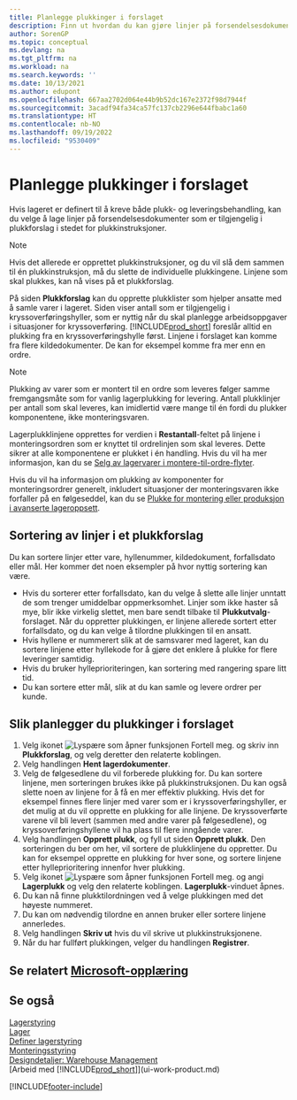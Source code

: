 ```yaml
---
title: Planlegge plukkinger i forslaget
description: Finn ut hvordan du kan gjøre linjer på forsendelsesdokumenter tilgjengelige på plukkforslag for lagermedarbeidere.
author: SorenGP
ms.topic: conceptual
ms.devlang: na
ms.tgt_pltfrm: na
ms.workload: na
ms.search.keywords: ''
ms.date: 10/13/2021
ms.author: edupont
ms.openlocfilehash: 667aa2702d064e44b9b52dc167e2372f98d7944f
ms.sourcegitcommit: 3acadf94fa34ca57fc137cb2296e644fbabc1a60
ms.translationtype: HT
ms.contentlocale: nb-NO
ms.lasthandoff: 09/19/2022
ms.locfileid: "9530409"
---
```

# <a name="plan-picks-in-worksheets"></a>Planlegge plukkinger i forslaget

Hvis lageret er definert til å kreve både plukk- og leveringsbehandling, kan du velge å lage linjer på forsendelsesdokumenter som er tilgjengelig i plukkforslag i stedet for plukkinstruksjoner.  

> [!NOTE]  
> Hvis det allerede er opprettet plukkinstruksjoner, og du vil slå dem sammen til én plukkinstruksjon, må du slette de individuelle plukkingene. Linjene som skal plukkes, kan nå vises på et plukkforslag.  

På siden **Plukkforslag** kan du opprette plukklister som hjelper ansatte med å samle varer i lageret. Siden viser antall som er tilgjengelig i kryssoverføringshyller, som er nyttig når du skal planlegge arbeidsoppgaver i situasjoner for kryssoverføring. [!INCLUDE[prod_short](includes/prod_short.md)] foreslår alltid en plukking fra en kryssoverføringshylle først. Linjene i forslaget kan komme fra flere kildedokumenter. De kan for eksempel komme fra mer enn en ordre. 

> [!NOTE]  
> Plukking av varer som er montert til en ordre som leveres følger samme fremgangsmåte som for vanlig lagerplukking for levering. Antall plukklinjer per antall som skal leveres, kan imidlertid være mange til én fordi du plukker komponentene, ikke monteringsvaren.  
>
> Lagerplukklinjene opprettes for verdien i **Restantall**-feltet på linjene i monteringsordren som er knyttet til ordrelinjen som skal leveres. Dette sikrer at alle komponentene er plukket i én handling. Hvis du vil ha mer informasjon, kan du se [Selg av lagervarer i montere-til-ordre-flyter](assembly-how-to-sell-inventory-items-in-assemble-to-order-flows.md).  
>
> Hvis du vil ha informasjon om plukking av komponenter for monteringsordrer generelt, inkludert situasjoner der monteringsvaren ikke forfaller på en følgeseddel, kan du se [Plukke for montering eller produksjon i avanserte lageroppsett](warehouse-how-to-pick-for-internal-operations-in-advanced-warehousing.md).  

## <a name="sorting-lines-on-a-pick-worksheet"></a>Sortering av linjer i et plukkforslag

Du kan sortere linjer etter vare, hyllenummer, kildedokument, forfallsdato eller mål. Her kommer det noen eksempler på hvor nyttig sortering kan være.

* Hvis du sorterer etter forfallsdato, kan du velge å slette alle linjer unntatt de som trenger umiddelbar oppmerksomhet. Linjer som ikke haster så mye, blir ikke virkelig slettet, men bare sendt tilbake til **Plukkutvalg**-forslaget. Når du oppretter plukkingen, er linjene allerede sortert etter forfallsdato, og du kan velge å tilordne plukkingen til en ansatt.
* Hvis hyllene er nummerert slik at de samsvarer med lageret, kan du sortere linjene etter hyllekode for å gjøre det enklere å plukke for flere leveringer samtidig. 
* Hvis du bruker hylleprioriteringen, kan sortering med rangering spare litt tid. 
* Du kan sortere etter mål, slik at du kan samle og levere ordrer per kunde.

## <a name="to-plan-picks-in-the-worksheet"></a>Slik planlegger du plukkinger i forslaget

1. Velg ikonet ![Lyspære som åpner funksjonen Fortell meg.](media/ui-search/search_small.png "Fortell hva du vil gjøre") og skriv inn **Plukkforslag**, og velg deretter den relaterte koblingen.  
2. Velg handlingen **Hent lagerdokumenter**.  
3. Velg de følgesedlene du vil forberede plukking for. Du kan sortere linjene, men sorteringen brukes ikke på plukkinstruksjonen. Du kan også slette noen av linjene for å få en mer effektiv plukking. Hvis det for eksempel finnes flere linjer med varer som er i kryssoverføringshyller, er det mulig at du vil opprette en plukking for alle linjene. De kryssoverførte varene vil bli levert (sammen med andre varer på følgesedlene), og kryssoverføringshyllene vil ha plass til flere inngående varer.  
4. Velg handlingen **Opprett plukk**, og fyll ut siden **Opprett plukk**. Den sorteringen du ber om her, vil sortere de plukklinjene du oppretter. Du kan for eksempel opprette en plukking for hver sone, og sortere linjene etter hylleprioritering innenfor hver plukking.  
5. Velg ikonet ![Lyspære som åpner funksjonen Fortell meg.](media/ui-search/search_small.png "Fortell hva du vil gjøre") og angi **Lagerplukk** og velg den relaterte koblingen. **Lagerplukk**-vinduet åpnes.  
6. Du kan nå finne plukktilordningen ved å velge plukkingen med det høyeste nummeret.  
7. Du kan om nødvendig tilordne en annen bruker eller sortere linjene annerledes.  
8. Velg handlingen **Skriv ut** hvis du vil skrive ut plukkinstruksjonene.  
9. Når du har fullført plukkingen, velger du handlingen **Registrer**.  

## <a name="see-related-microsoft-training"></a>Se relatert [Microsoft-opplæring](/training/modules/pick-ship-items-warehouse/)

## <a name="see-also"></a>Se også

[Lagerstyring](warehouse-manage-warehouse.md)  
[Lager](inventory-manage-inventory.md)  
[Definer lagerstyring](warehouse-setup-warehouse.md)  
[Monteringsstyring](assembly-assemble-items.md)  
[Designdetaljer: Warehouse Management](design-details-warehouse-management.md)  
[Arbeid med [!INCLUDE[prod_short](includes/prod_short.md)]](ui-work-product.md)  


[!INCLUDE[footer-include](includes/footer-banner.md)]
